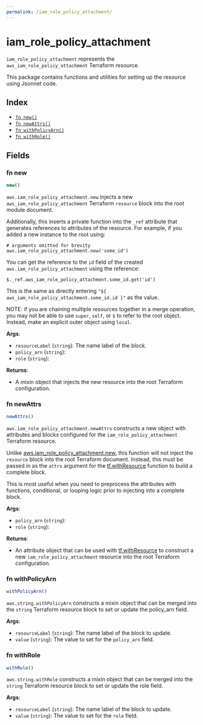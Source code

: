 ```yaml
---
permalink: /iam_role_policy_attachment/
---
```


# iam_role_policy_attachment

`iam_role_policy_attachment` represents the `aws_iam_role_policy_attachment` Terraform resource.



This package contains functions and utilities for setting up the resource using Jsonnet code.


## Index

* [`fn new()`](#fn-new)
* [`fn newAttrs()`](#fn-newattrs)
* [`fn withPolicyArn()`](#fn-withpolicyarn)
* [`fn withRole()`](#fn-withrole)

## Fields

### fn new

```ts
new()
```


`aws.iam_role_policy_attachment.new` injects a new `aws_iam_role_policy_attachment` Terraform `resource`
block into the root module document.

Additionally, this inserts a private function into the `_ref` attribute that generates references to attributes of the
resource. For example, if you added a new instance to the root using:

    # arguments omitted for brevity
    aws.iam_role_policy_attachment.new('some_id')

You can get the reference to the `id` field of the created `aws.iam_role_policy_attachment` using the reference:

    $._ref.aws_iam_role_policy_attachment.some_id.get('id')

This is the same as directly entering `"${ aws_iam_role_policy_attachment.some_id.id }"` as the value.

NOTE: if you are chaining multiple resources together in a merge operation, you may not be able to use `super`, `self`,
or `$` to refer to the root object. Instead, make an explicit outer object using `local`.

**Args**:
  - `resourceLabel` (`string`): The name label of the block.
  - `policy_arn` (`string`): 
  - `role` (`string`): 

**Returns**:
- A mixin object that injects the new resource into the root Terraform configuration.


### fn newAttrs

```ts
newAttrs()
```


`aws.iam_role_policy_attachment.newAttrs` constructs a new object with attributes and blocks configured for the `iam_role_policy_attachment`
Terraform resource.

Unlike [aws.iam_role_policy_attachment.new](#fn-iamrolepolicyattachmentnew), this function will not inject the `resource`
block into the root Terraform document. Instead, this must be passed in as the `attrs` argument for the
[tf.withResource](https://github.com/tf-libsonnet/core/tree/main/docs#fn-withresource) function to build a complete block.

This is most useful when you need to preprocess the attributes with functions, conditional, or looping logic prior to
injecting into a complete block.

**Args**:
  - `policy_arn` (`string`): 
  - `role` (`string`): 

**Returns**:
  - An attribute object that can be used with [tf.withResource](https://github.com/tf-libsonnet/core/tree/main/docs#fn-withresource) to construct a new `iam_role_policy_attachment` resource into the root Terraform configuration.


### fn withPolicyArn

```ts
withPolicyArn()
```

`aws.string.withPolicyArn` constructs a mixin object that can be merged into the `string`
Terraform resource block to set or update the policy_arn field.



**Args**:
  - `resourceLabel` (`string`): The name label of the block to update.
  - `value` (`string`): The value to set for the `policy_arn` field.


### fn withRole

```ts
withRole()
```

`aws.string.withRole` constructs a mixin object that can be merged into the `string`
Terraform resource block to set or update the role field.



**Args**:
  - `resourceLabel` (`string`): The name label of the block to update.
  - `value` (`string`): The value to set for the `role` field.
